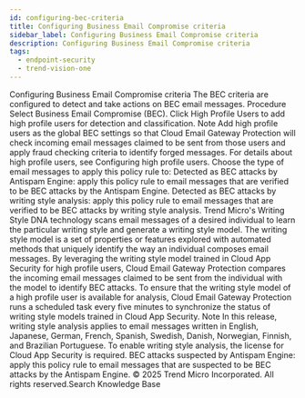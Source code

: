 ```yaml
---
id: configuring-bec-criteria
title: Configuring Business Email Compromise criteria
sidebar_label: Configuring Business Email Compromise criteria
description: Configuring Business Email Compromise criteria
tags:
  - endpoint-security
  - trend-vision-one
---
```


 Configuring Business Email Compromise criteria The BEC criteria are configured to detect and take actions on BEC email messages. Procedure Select Business Email Compromise (BEC). Click High Profile Users to add high profile users for detection and classification. Note Add high profile users as the global BEC settings so that Cloud Email Gateway Protection will check incoming email messages claimed to be sent from those users and apply fraud checking criteria to identify forged messages. For details about high profile users, see Configuring high profile users. Choose the type of email messages to apply this policy rule to: Detected as BEC attacks by Antispam Engine: apply this policy rule to email messages that are verified to be BEC attacks by the Antispam Engine. Detected as BEC attacks by writing style analysis: apply this policy rule to email messages that are verified to be BEC attacks by writing style analysis. Trend Micro's Writing Style DNA technology scans email messages of a desired individual to learn the particular writing style and generate a writing style model. The writing style model is a set of properties or features explored with automated methods that uniquely identify the way an individual composes email messages. By leveraging the writing style model trained in Cloud App Security for high profile users, Cloud Email Gateway Protection compares the incoming email messages claimed to be sent from the individual with the model to identify BEC attacks. To ensure that the writing style model of a high profile user is available for analysis, Cloud Email Gateway Protection runs a scheduled task every five minutes to synchronize the status of writing style models trained in Cloud App Security. Note In this release, writing style analysis applies to email messages written in English, Japanese, German, French, Spanish, Swedish, Danish, Norwegian, Finnish, and Brazilian Portuguese. To enable writing style analysis, the license for Cloud App Security is required. BEC attacks suspected by Antispam Engine: apply this policy rule to email messages that are suspected to be BEC attacks by the Antispam Engine. © 2025 Trend Micro Incorporated. All rights reserved.Search Knowledge Base